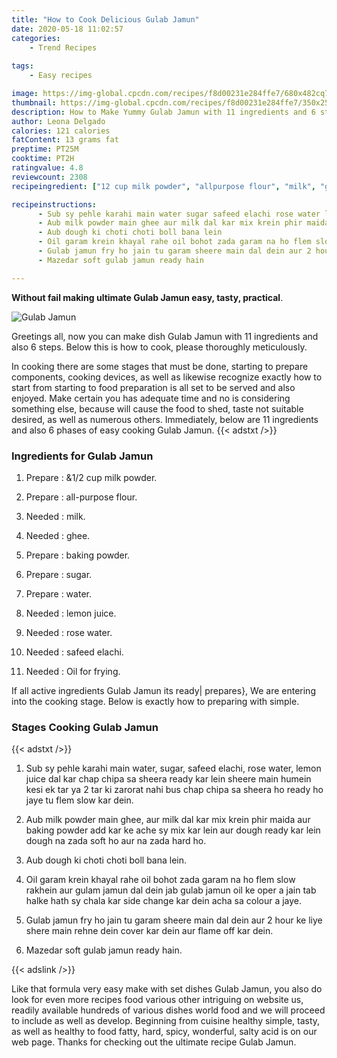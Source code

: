 ```yaml
---
title: "How to Cook Delicious Gulab Jamun"
date: 2020-05-18 11:02:57
categories:
    - Trend Recipes
    
tags:
    - Easy recipes

image: https://img-global.cpcdn.com/recipes/f8d00231e284ffe7/680x482cq70/gulab-jamun-recipe-main-photo.jpg
thumbnail: https://img-global.cpcdn.com/recipes/f8d00231e284ffe7/350x250cq70/gulab-jamun-recipe-main-photo.jpg
description: How to Make Yummy Gulab Jamun with 11 ingredients and 6 stages of easy cooking.
author: Leona Delgado
calories: 121 calories
fatContent: 13 grams fat
preptime: PT25M
cooktime: PT2H
ratingvalue: 4.8
reviewcount: 2308
recipeingredient: ["12 cup milk powder", "allpurpose flour", "milk", "ghee", "baking powder", "sugar", "water", "lemon juice", "rose water", "safeed elachi", "Oil for frying"]

recipeinstructions: 
      - Sub sy pehle karahi main water sugar safeed elachi rose water lemon juice dal kar chap chipa sa sheera ready kar lein sheere main humein kesi ek tar ya 2 tar ki zarorat nahi bus chap chipa sa sheera ho ready ho jaye tu flem slow kar dein 
      - Aub milk powder main ghee aur milk dal kar mix krein phir maida aur baking powder add kar ke ache sy mix kar lein aur dough ready kar lein dough na zada soft ho aur na zada hard ho 
      - Aub dough ki choti choti boll bana lein 
      - Oil garam krein khayal rahe oil bohot zada garam na ho flem slow rakhein aur gulam jamun dal dein jab gulab jamun oil ke oper a jain tab halke hath sy chala kar side change kar dein acha sa colour a jaye 
      - Gulab jamun fry ho jain tu garam sheere main dal dein aur 2 hour ke liye shere main rehne dein cover kar dein aur flame off kar dein 
      - Mazedar soft gulab jamun ready hain

---
```




**Without fail making ultimate Gulab Jamun easy, tasty, practical**. 


![Gulab Jamun](https://img-global.cpcdn.com/recipes/f8d00231e284ffe7/680x482cq70/gulab-jamun-recipe-main-photo.jpg "Gulab Jamun")




Greetings all, now you can make dish Gulab Jamun with 11 ingredients and also 6 steps. Below this is how to cook, please thoroughly meticulously.

In cooking there are some stages that must be done, starting to prepare components, cooking devices, as well as likewise recognize exactly how to start from starting to food preparation is all set to be served and also enjoyed. Make certain you has adequate time and no is considering something else, because will cause the food to shed, taste not suitable desired, as well as numerous others. Immediately, below are 11 ingredients and also 6 phases of easy cooking Gulab Jamun.
{{< adstxt />}}

### Ingredients for Gulab Jamun


1. Prepare  : &amp;1/2 cup milk powder.

1. Prepare  : all-purpose flour.

1. Needed  : milk.

1. Needed  : ghee.

1. Prepare  : baking powder.

1. Prepare  : sugar.

1. Prepare  : water.

1. Needed  : lemon juice.

1. Needed  : rose water.

1. Needed  : safeed elachi.

1. Needed  : Oil for frying.



If all active ingredients Gulab Jamun its ready| prepares}, We are entering into the cooking stage. Below is exactly how to preparing with simple.

### Stages Cooking Gulab Jamun

{{< adstxt />}}


1. Sub sy pehle karahi main water, sugar, safeed elachi, rose water, lemon juice dal kar chap chipa sa sheera ready kar lein sheere main humein kesi ek tar ya 2 tar ki zarorat nahi bus chap chipa sa sheera ho ready ho jaye tu flem slow kar dein.



1. Aub milk powder main ghee, aur milk dal kar mix krein phir maida aur baking powder add kar ke ache sy mix kar lein aur dough ready kar lein dough na zada soft ho aur na zada hard ho.



1. Aub dough ki choti choti boll bana lein.



1. Oil garam krein khayal rahe oil bohot zada garam na ho flem slow rakhein aur gulam jamun dal dein jab gulab jamun oil ke oper a jain tab halke hath sy chala kar side change kar dein acha sa colour a jaye.



1. Gulab jamun fry ho jain tu garam sheere main dal dein aur 2 hour ke liye shere main rehne dein cover kar dein aur flame off kar dein.



1. Mazedar soft gulab jamun ready hain.





{{< adslink />}}

Like that formula very easy make with set dishes Gulab Jamun, you also do look for even more recipes food various other intriguing on website us, readily available hundreds of various dishes world food and we will proceed to include as well as develop. Beginning from cuisine healthy simple, tasty, as well as healthy to food fatty, hard, spicy, wonderful, salty acid is on our web page. Thanks for checking out the ultimate recipe Gulab Jamun.
